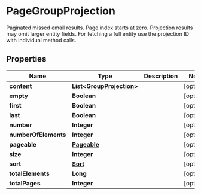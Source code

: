 

# PageGroupProjection

Paginated missed email results. Page index starts at zero. Projection results may omit larger entity fields. For fetching a full entity use the projection ID with individual method calls.
## Properties

Name | Type | Description | Notes
------------ | ------------- | ------------- | -------------
**content** | [**List&lt;GroupProjection&gt;**](GroupProjection) |  |  [optional]
**empty** | **Boolean** |  |  [optional]
**first** | **Boolean** |  |  [optional]
**last** | **Boolean** |  |  [optional]
**number** | **Integer** |  |  [optional]
**numberOfElements** | **Integer** |  |  [optional]
**pageable** | [**Pageable**](Pageable) |  |  [optional]
**size** | **Integer** |  |  [optional]
**sort** | [**Sort**](Sort) |  |  [optional]
**totalElements** | **Long** |  |  [optional]
**totalPages** | **Integer** |  |  [optional]



